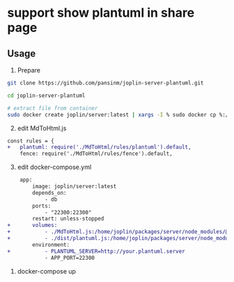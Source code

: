 # support show plantuml in share page

## Usage
 
1. Prepare
```sh
git clone https://github.com/pansinm/joplin-server-plantuml.git

cd joplin-server-plantuml

# extract file from container
sudo docker create joplin/server:latest | xargs -I % sudo docker cp %:/home/joplin/packages/server/node_modules/@joplin/renderer/MdToHtml.js .
```
2. edit MdToHtml.js
```diff
const rules = {
+   plantuml: require('./MdToHtml/rules/plantuml').default,
    fence: require('./MdToHtml/rules/fence').default,
```
3. edit docker-compose.yml
```diff
    app:
        image: joplin/server:latest
        depends_on:
            - db
        ports:
            - "22300:22300"
        restart: unless-stopped
+       volumes:
+           - ./MdToHtml.js:/home/joplin/packages/server/node_modules/@joplin/renderer/MdToHtml.js
+           - ./dist/plantuml.js:/home/joplin/packages/server/node_modules/@joplin/renderer/MdToHtml/rules/plantuml.js
        environment:
+           - PLANTUML_SERVER=http://your.plantuml.server
            - APP_PORT=22300

```
1. docker-compose up